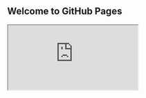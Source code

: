 ## Welcome to GitHub Pages

<iframe src="https://docs.google.com/spreadsheets/d/e/2PACX-1vR1ktuUfHLIMuHNHzyQu5VBzTS35xuqFYp8XwUy6NFKX4b-5Y_FoEHSt_f9Bunbh8EojHKalAOrl2dI/pubhtml?gid=0&amp;single=true&amp;widget=true&amp;headers=false"></iframe>